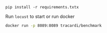 ```
pip install -r requirements.txtx
```

Run `locust` to start or run docker

```bash 
docker run -p 8089:8089 tracardi/benchmark
```